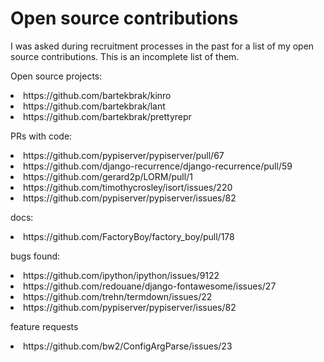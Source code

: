 # Open source contributions
I was asked during recruitment processes in the past for a list of my open source contributions. This is an incomplete list of them.
 
Open source projects:

<li>https://github.com/bartekbrak/kinro</li>
<li>https://github.com/bartekbrak/lant</li>
<li>https://github.com/bartekbrak/prettyrepr</li>

PRs with code:

<li>https://github.com/pypiserver/pypiserver/pull/67</li>
<li>https://github.com/django-recurrence/django-recurrence/pull/59</li>
<li>https://github.com/gerard2p/LORM/pull/1</li>
<li>https://github.com/timothycrosley/isort/issues/220</li>
<li>https://github.com/pypiserver/pypiserver/issues/82</li>

docs:
<li>https://github.com/FactoryBoy/factory_boy/pull/178</li>

bugs found:
<li>https://github.com/ipython/ipython/issues/9122</li>
<li>https://github.com/redouane/django-fontawesome/issues/27</li>
<li>https://github.com/trehn/termdown/issues/22</li>
<li>https://github.com/pypiserver/pypiserver/issues/82</li>

feature requests
<li>https://github.com/bw2/ConfigArgParse/issues/23</li>

